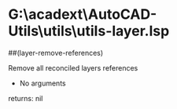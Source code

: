 # G:\acadext\AutoCAD-Utils\utils\utils-layer.lsp
##(layer-remove-references)
Remove all reconciled layers references
* No arguments
returns: nil
